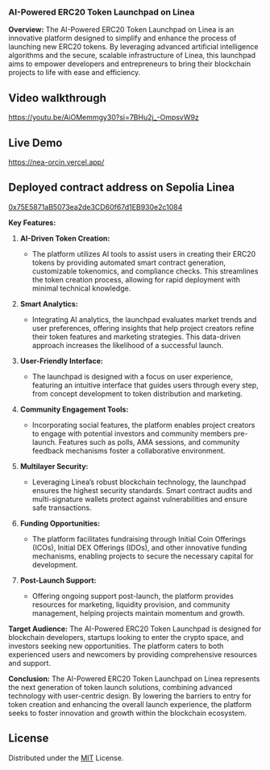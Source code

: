 ### AI-Powered ERC20 Token Launchpad on Linea

**Overview:**
The AI-Powered ERC20 Token Launchpad on Linea is an innovative platform designed to simplify and enhance the process of launching new ERC20 tokens. By leveraging advanced artificial intelligence algorithms and the secure, scalable infrastructure of Linea, this launchpad aims to empower developers and entrepreneurs to bring their blockchain projects to life with ease and efficiency.

## Video walkthrough
https://youtu.be/AiOMemmgy30?si=7BHu2j_-OmpsvW9z

## Live Demo
https://nea-orcin.vercel.app/

## Deployed contract address on Sepolia Linea
[0x75E5871aB5073ea2de3CD60f67d1EB930e2c1084](https://sepolia.lineascan.build/address/0x75e5871ab5073ea2de3cd60f67d1eb930e2c1084#code)

**Key Features:**

1. **AI-Driven Token Creation:**
   - The platform utilizes AI tools to assist users in creating their ERC20 tokens by providing automated smart contract generation, customizable tokenomics, and compliance checks. This streamlines the token creation process, allowing for rapid deployment with minimal technical knowledge.

2. **Smart Analytics:**
   - Integrating AI analytics, the launchpad evaluates market trends and user preferences, offering insights that help project creators refine their token features and marketing strategies. This data-driven approach increases the likelihood of a successful launch.

3. **User-Friendly Interface:**
   - The launchpad is designed with a focus on user experience, featuring an intuitive interface that guides users through every step, from concept development to token distribution and marketing.

4. **Community Engagement Tools:**
   - Incorporating social features, the platform enables project creators to engage with potential investors and community members pre-launch. Features such as polls, AMA sessions, and community feedback mechanisms foster a collaborative environment.

5. **Multilayer Security:**
   - Leveraging Linea’s robust blockchain technology, the launchpad ensures the highest security standards. Smart contract audits and multi-signature wallets protect against vulnerabilities and ensure safe transactions.

6. **Funding Opportunities:**
   - The platform facilitates fundraising through Initial Coin Offerings (ICOs), Initial DEX Offerings (IDOs), and other innovative funding mechanisms, enabling projects to secure the necessary capital for development.

7. **Post-Launch Support:**
   - Offering ongoing support post-launch, the platform provides resources for marketing, liquidity provision, and community management, helping projects maintain momentum and growth.

**Target Audience:**
The AI-Powered ERC20 Token Launchpad is designed for blockchain developers, startups looking to enter the crypto space, and investors seeking new opportunities. The platform caters to both experienced users and newcomers by providing comprehensive resources and support.

**Conclusion:**
The AI-Powered ERC20 Token Launchpad on Linea represents the next generation of token launch solutions, combining advanced technology with user-centric design. By lowering the barriers to entry for token creation and enhancing the overall launch experience, the platform seeks to foster innovation and growth within the blockchain ecosystem.

## License

Distributed under the [MIT](https://choosealicense.com/licenses/mit/) License.

